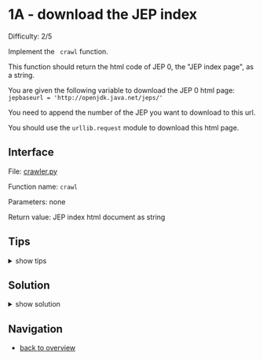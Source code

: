# 1A - download the JEP index

Difficulty: 2/5

Implement the ` crawl` function.

This function should return the html code of JEP 0, the "JEP index page", as a string.

You are given the following variable to download the JEP 0 html page:
`jepbaseurl = 'http://openjdk.java.net/jeps/'`

You need to append the number of the JEP you want to download to this url.

You should use the `urllib.request` module to download this html page.

## Interface ##

File: [crawler.py](workspace/crawler.py)

Function name: `crawl`

Parameters: none

Return value: JEP index html document as string

## Tips ##

<details>
  <summary>show tips</summary>

* try to import `urllib.request` in your REPL, then inspect it with `dir()`
* `urlopen(urlstring)` will return a `HTTPResponse` for the http(s) address `urlstring`
* `HTTPResponse.read()` will return the html page as a string
</details>

## Solution ##

<details>
  <summary>show solution</summary>

```
from re import findall
from urllib.request import urlopen

jepbaseurl = 'http://openjdk.java.net/jeps/'

def crawl():
    return str(urlopen('%s0' % jepbaseurl).read())
```
</details>

## Navigation ##
* [back to overview](0.md)
